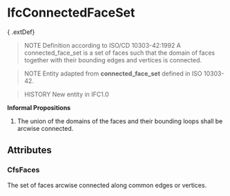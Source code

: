 # IfcConnectedFaceSet

{ .extDef}
> NOTE Definition according to ISO/CD 10303-42:1992
> A connected_face_set is a set of faces such that the domain of faces together with their bounding edges and vertices is connected.

> NOTE Entity adapted from **connected_face_set** defined in ISO 10303-42.

> HISTORY New entity in IFC1.0

**Informal Propositions**

1. The union of the domains of the faces and their bounding loops shall be arcwise connected.

## Attributes

### CfsFaces
The set of faces arcwise connected along common edges or vertices.
